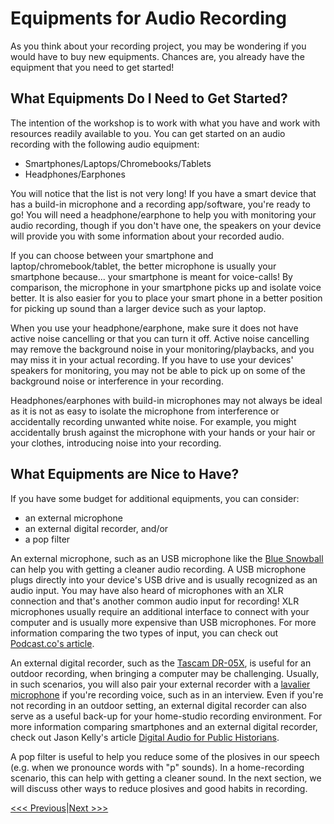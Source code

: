 # Equipments for Audio Recording
As you think about your recording project, you may be wondering if you would have to buy new equipments. Chances are, you already have the equipment that you need to get started! 

## What Equipments Do I Need to Get Started?
The intention of the workshop is to work with what you have and work with resources readily available to you. You can get started on an audio recording with the following audio equipment:  

- Smartphones/Laptops/Chromebooks/Tablets
- Headphones/Earphones  

You will notice that the list is not very long! If you have a smart device that has a build-in microphone and a recording app/software, you're ready to go! You will need a headphone/earphone to help you with monitoring your audio recording, though if you don't have one, the speakers on your device will provide you with some information about your recorded audio.    

If you can choose between your smartphone and laptop/chromebook/tablet, the better microphone is usually your smartphone because... your smartphone is meant for voice-calls! By comparison, the microphone in your smartphone picks up and isolate voice better. It is also easier for you to place your smart phone in a better position for picking up sound than a larger device such as your laptop.   

When you use your headphone/earphone, make sure it does not have active noise cancelling or that you can turn it off. Active noise cancelling may remove the background noise in your monitoring/playbacks, and you may miss it in your actual recording. If you have to use your devices' speakers for monitoring, you may not be able to pick up on some of the background noise or interference in your recording.   

Headphones/earphones with build-in microphones may not always be ideal as it is not as easy to isolate the microphone from interference or accidentally recording unwanted white noise. For example, you might accidentally brush against the microphone with your hands or your hair or your clothes, introducing noise into your recording.  

## What Equipments are Nice to Have?
If you have some budget for additional equipments, you can consider:

- an external microphone 
- an external digital recorder, and/or
- a pop filter

An external microphone, such as an USB microphone like the [Blue Snowball](https://www.bluemic.com/en-us/products/snowball/) can help you with getting a cleaner audio recording. A USB microphone plugs directly into your device's USB drive and is usually recognized as an audio input. You may have also heard of microphones with an XLR connection and that's another common audio input for recording! XLR microphones usually require an additional interface to connect with your computer and is usually more expensive than USB microphones. For more information comparing the two types of input, you can check out [Podcast.co's article](https://www.podcast.co/create/usb-vs-xlr-microphone).   

An external digital recorder, such as the [Tascam DR-05X](https://tascam.com/us/product/dr-05x/top), is useful for an outdoor recording, when bringing a computer may be challenging. Usually, in such scenarios, you will also pair your external recorder with a [lavalier microphone](https://www.amazon.com/Lavalier-Lapel-Microphone-Bundle-Clip/dp/B082M9W4G1/ref=sr_1_4?dchild=1&keywords=lavalier+microphone&qid=1601325588&s=musical-instruments&sr=1-4) if you're recording voice, such as in an interview. Even if you're not recording in an outdoor setting, an external digital recorder can also serve as a useful back-up for your home-studio recording environment. For more information comparing smartphones and an external digital recorder, check out Jason Kelly's article [Digital Audio for Public Historians](https://jasonmkelly.com/jason-m-kelly/2020/2/5/digital-audio-for-public-historians-1-recording-devices).

A pop filter is useful to help you reduce some of the plosives in our speech (e.g. when we pronounce words with "p" sounds). In a home-recording scenario, this can help with getting a cleaner sound. In the next section, we will discuss other ways to reduce plosives and good habits in recording.

[<<< Previous](Intro.md)|[Next >>>](Sections/Good-habits.md)
